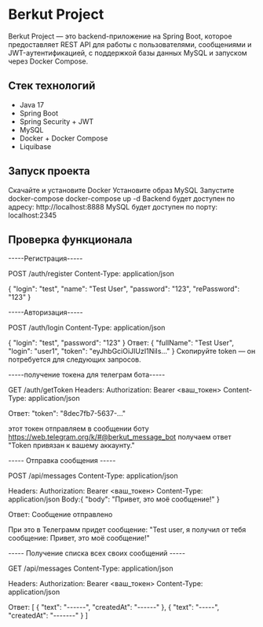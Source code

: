 # Berkut Project

Berkut Project — это backend-приложение на Spring Boot, которое предоставляет REST API для работы с пользователями, сообщениями и JWT-аутентификацией, с поддержкой базы данных MySQL и запуском через Docker Compose.

## Стек технологий

- Java 17
- Spring Boot
- Spring Security + JWT
- MySQL
- Docker + Docker Compose
- Liquibase

## Запуск проекта

Скачайте и установите Docker
Установите образ MySQL
Запустите docker-compose
docker-compose up -d
Backend будет доступен по адресу: http://localhost:8888
MySQL будет доступен по порту: localhost:2345

## Проверка функционала

-----Регистрация-----

POST /auth/register
Content-Type: application/json

{
  "login": "test",
  "name": "Test User",
  "password": "123",
  "rePassword": "123"
}

-----Авторизация-----

POST /auth/login
Content-Type: application/json

{
  "login": "test",
  "password": "123"
}
Ответ:
{
  "fullName": "Test User",
  "login": "user1",
  "token": "eyJhbGciOiJIUzI1NiIs..."
}
Скопируйте token — он потребуется для следующих запросов.

-----получение токена для телеграм бота-----

GET /auth/getToken
Headers:
Authorization: Bearer <ваш_токен>
Content-Type: application/json

Ответ:
"token": "8dec7fb7-5637-..."

этот токен отправляем в сообщении боту https://web.telegram.org/k/#@berkut_message_bot
получаем ответ "Token привязан к вашему аккаунту."


----- Отправка сообщения -----

POST /api/messages
Content-Type: application/json

Headers:
Authorization: Bearer <ваш_токен>
Content-Type: application/json
Body:{
  "body": "Привет, это моё сообщение!"
}

Ответ: Сообщение отправлено

При это в Телеграмм придет сообщение:
"Test user, я получил от тебя сообщение:
Привет, это моё сообщение!"


----- Получение списка всех своих сообщений -----

GET /api/messages
Content-Type: application/json

Headers:
Authorization: Bearer <ваш_токен>
Content-Type: application/json

Ответ: [
    {
        "text": "------",
        "createdAt": "------"
    },
    {
        "text": "-----",
        "createdAt": "-------"
    }
]


